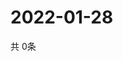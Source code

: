 # 2022-01-28
  共 0条

  <!-- BEGIN -->
  <!-- 最后更新时间Fri Jan 28 2022 09:04:50 GMT+0000 (Coordinated Universal Time) -->
  
  <!-- END -->
  
  
